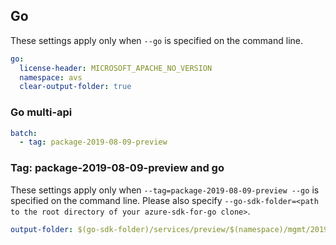 ## Go

These settings apply only when `--go` is specified on the command line.

``` yaml $(go)
go:
  license-header: MICROSOFT_APACHE_NO_VERSION
  namespace: avs
  clear-output-folder: true
```

### Go multi-api

``` yaml $(go) && $(multiapi)
batch:
  - tag: package-2019-08-09-preview
```

### Tag: package-2019-08-09-preview and go

These settings apply only when `--tag=package-2019-08-09-preview --go` is specified on the command line.
Please also specify `--go-sdk-folder=<path to the root directory of your azure-sdk-for-go clone>`.

``` yaml $(tag) == 'package-2019-08-09-preview' && $(go)
output-folder: $(go-sdk-folder)/services/preview/$(namespace)/mgmt/2019-08-09-preview/$(namespace)
```
